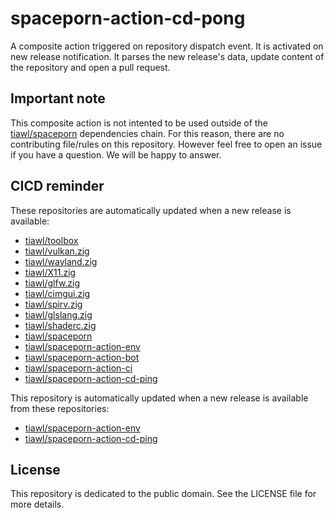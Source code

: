# spaceporn-action-cd-pong

A composite action triggered on repository dispatch event. It is activated on new release notification. It parses the new release's data, update content of the repository and open a pull request.

## Important note

This composite action is not intented to be used outside of the [tiawl/spaceporn][1] dependencies chain. For this reason, there are no contributing file/rules on this repository. However feel free to open an issue if you have a question. We will be happy to answer.

## CICD reminder

These repositories are automatically updated when a new release is available:
* [tiawl/toolbox][2]
* [tiawl/vulkan.zig][3]
* [tiawl/wayland.zig][4]
* [tiawl/X11.zig][5]
* [tiawl/glfw.zig][6]
* [tiawl/cimgui.zig][7]
* [tiawl/spirv.zig][8]
* [tiawl/glslang.zig][9]
* [tiawl/shaderc.zig][10]
* [tiawl/spaceporn][1]
* [tiawl/spaceporn-action-env][11]
* [tiawl/spaceporn-action-bot][12]
* [tiawl/spaceporn-action-ci][13]
* [tiawl/spaceporn-action-cd-ping][14]

This repository is automatically updated when a new release is available from these repositories:
* [tiawl/spaceporn-action-env][11]
* [tiawl/spaceporn-action-cd-ping][14]

## License

This repository is dedicated to the public domain. See the LICENSE file for more details.

[1]:https://github.com/tiawl/spaceporn
[2]:https://github.com/tiawl/toolbox
[3]:https://github.com/tiawl/vulkan.zig
[4]:https://github.com/tiawl/wayland.zig
[5]:https://github.com/tiawl/X11.zig
[6]:https://github.com/tiawl/glfw.zig
[7]:https://github.com/tiawl/cimgui.zig
[8]:https://github.com/tiawl/spirv.zig
[9]:https://github.com/tiawl/glslang.zig
[10]:https://github.com/tiawl/shaderc.zig
[11]:https://github.com/tiawl/spaceporn-action-env
[12]:https://github.com/tiawl/spaceporn-action-bot
[13]:https://github.com/tiawl/spaceporn-action-ci
[14]:https://github.com/tiawl/spaceporn-action-cd-ping
